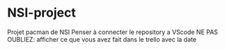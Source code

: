 # NSI-project
Projet pacman de NSI
Penser à connecter le repository a VScode
NE PAS OUBLIEZ:
afficher ce que vous avez fait dans le trello avec la date
